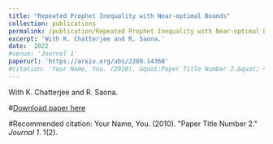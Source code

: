 ```yaml
---
title: "Repeated Prophet Inequality with Near-optimal Bounds"
collection: publications
permalink: /publication/Repeated Prophet Inequality with Near-optimal Bounds
excerpt: 'With K. Chatterjee and R. Saona.'
date:  2022
#venue: 'Journal 1'
paperurl: 'https://arxiv.org/abs/2209.14368'
#citation: 'Your Name, You. (2010). &quot;Paper Title Number 2.&quot; <i>Journal 1</i>. 1(2).'
---
```

With K. Chatterjee and R. Saona.

#[Download paper here](https://arxiv.org/abs/2210.03635)

#Recommended citation: Your Name, You. (2010). "Paper Title Number 2." <i>Journal 1</i>. 1(2).
